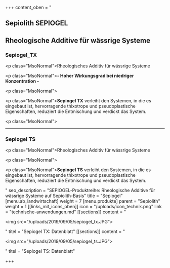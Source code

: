 +++
content_oben = "<h2><strong>Sepiolith SEPIOGEL </strong></h2><h2><strong>Rheologische Additive für wässrige Systeme</strong></h2><h3>Sepiogel_TX</h3><p class=\"MsoNormal\">Rheologisches Additiv für wässrige Systeme</p><p class=\"MsoNormal\"><strong>- Hoher Wirkungsgrad bei niedriger Konzentration -</strong></p><p class=\"MsoNormal\"></p><p class=\"MsoNormal\"><strong>Sepiogel TX</strong> verleiht den Systemen, in die es eingebaut ist, hervorragende thixotrope und pseudoplastische Eigenschaften, reduziert die Entmischung und verdickt das System.</p><p class=\"MsoNormal\"></p><hr><h3>Sepiogel TS</h3><p class=\"MsoNormal\">Rheologisches Additiv für wässrige Systeme</p><p class=\"MsoNormal\"></p><p class=\"MsoNormal\"><strong>Sepiogel TS</strong> verleiht den Systemen, in die es eingebaut ist, hervorragende thixotrope und pseudoplastische Eigenschaften, reduziert die Entmischung und verdickt das System.</p>"
seo_description = "SEPIOGEL-Produktreihe: Rheologische Additive für wässrige Systeme auf Sepiolith-Basis"
title = "Sepiogel"
[menu.ab_landwirtschaft]
weight = 7
[menu.produkte]
parent = "Sepiolith"
weight = 1
[[links_mit_icons_oben]]
icon = "/uploads/icon_technik.png"
link = "technische-anwendungen.md"
[[sections]]
content = "<p><img src=\"/uploads/2019/09/05/sepiogel_tx.JPG\"></p>"
titel = "Sepiogel TX: Datenblatt"
[[sections]]
content = "<p><img src=\"/uploads/2019/09/05/sepiogel_ts.JPG\"></p>"
titel = "Sepiogel TS: Datenblatt"

+++
